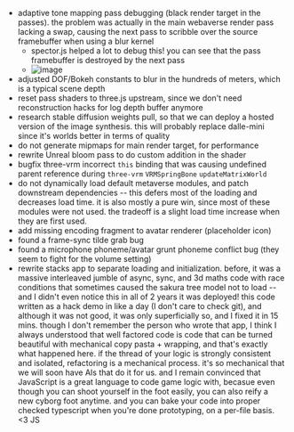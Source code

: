 - adaptive tone mapping pass debugging (black render target in the passes). the problem was actually in the main webaverse render pass lacking a swap, causing the next pass to scribble over the source framebuffer when using a blur kernel
  - spector.js helped a lot to debug this! you can see that the pass framebuffer is destroyed by the next pass
  - ![image](https://user-images.githubusercontent.com/6926057/184946902-6053b12d-facb-4ed9-822e-3d203a93ea08.png)
- adjusted DOF/Bokeh constants to blur in the hundreds of meters, which is a typical scene depth
- reset pass shaders to three.js upstream, since we don't need reconstruction hacks for log depth buffer anymore
- research stable diffusion weights pull, so that we can deploy a hosted version of the image synthesis. this will probably replace dalle-mini since it's worlds better in terms of quality
- do not generate mipmaps for main render target, for performance
- rewrite Unreal bloom pass to do custom addition in the shader
- bugfix three-vrm incorrect `this` binding that was causing undefined parent reference during `three-vrm` `VRMSpringBone` `updateMatrixWorld`
- do not dynamically load default metaverse modules, and patch downstream dependencies -- this defers most of the loading and decreases load time. it is also mostly a pure win, since most of these modules were not used. the tradeoff is a slight load time increase when they are first used.
- add missing encoding fragment to avatar renderer (placeholder icon)
- found a frame-sync tilde grab bug
- found a microphone phoneme/avatar grunt phoneme conflict bug (they seem to fight for the volume setting)
- rewrite stacks app to separate loading and initialization. before, it was a massive interleaved jumble of async, sync, and 3d maths code with race conditions that sometimes caused the sakura tree model not to load -- and I didn't even notice this in all of 2 years it was deployed! this code written as a hack demo in like a day (I don't care to check git), and although it was not good, it was only superficially so, and I fixed it in 15 mins. though I don't remember the person who wrote that app, I think I always understood that well factored code is code that can be turned beautiful with mechanical copy pasta + wrapping, and that's exactly what happened here. if the thread of your logic is strongly consistent and isolated, refactoring is a mechanical process. it's so mechanical that we will soon have AIs that do it for us. and I remain convinced that JavaScript is a great language to code game logic with, becasue even though you can shoot yourself in the foot easily, you can also reify a new cyborg foot anytime. and you can bake your code into proper checked typescript when you're done prototyping, on a per-file basis. <3 JS